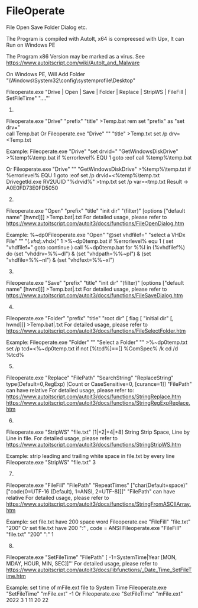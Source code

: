 # FileOperate
 File Open Save Folder Dialog etc.


The Program is compiled with AutoIt, x64 is compreesed with Upx, It can Run on Windows PE

The Program x86 Version may be marked as a virus.
See  https://www.autoitscript.com/wiki/AutoIt_and_Malware


On Windows PE, Will Add Folder "\Windows\System32\config\systemprofile\Desktop"

Fileoperate.exe "Drive | Open | Save | Folder | Replace | StripWS | FileFill | SetFileTime" "...."'


1.
Fileoperate.exe "Drive" "prefix" "title" >Temp.bat
rem set "prefix" as "set drv="  
call Temp.bat
Or
Fileoperate.exe "Drive" "" "title" >Temp.txt
set /p drv=<Temp.txt

Example:
Fileoperate.exe "Drive" "set drvid=" "GetWindowsDiskDrive" >%temp%\temp.bat
if %errorlevel% EQU 1 goto :eof
call %temp%\temp.bat

Or
Fileoperate.exe "Drive" "" "GetWindowsDiskDrive" >%temp%\temp.txt
if %errorlevel% EQU 1 goto :eof
set /p drvid=<%temp%\temp.txt
DrivegetId.exe RV2UUID "%drvid%" >tmp.txt
set /p var=<tmp.txt
Result -> A0E0FD73E0FD5050


2.
Fileoperate.exe "Open" "prefix" "title" "init dir" "(filter)" [options ["default name" [hwnd]]] >Temp.bat|.txt 
For detailed usage, please refer to https://www.autoitscript.com/autoit3/docs/functions/FileOpenDialog.htm

Example:
%~dp0Fileoperate.exe "Open" "@set vhdfilef=" "select a VHDx File" "" "(*.vhd;*.vhdx)" 1 >%~dp0temp.bat
if %errorlevel% equ 1 (
	set "vhdfilef="
	goto :continue
)
call %~dp0temp.bat
for %%I in (%vhdfilef%) do (set "vhddrv=%%~dI") & (set "vhdpath=%%~pI") & (set "vhdfile=%%~nI") & (set "vhdfext=%%~xI")


3.
Fileoperate.exe "Save" "prefix" "title" "init dir" "(filter)" [options ["default name" [hwnd]]] >Temp.bat|.txt
For detailed usage, please refer to https://www.autoitscript.com/autoit3/docs/functions/FileSaveDialog.htm


4.
Fileoperate.exe "Folder" "prefix" "title" "root dir" [ flag [ "initial dir" [, hwnd]]] >Temp.bat|.txt
For detailed usage, please refer to https://www.autoitscript.com/autoit3/docs/functions/FileSelectFolder.htm

Example:
Fileoperate.exe "Folder" "" "Select a Folder" "" >%~dp0temp.txt
set /p tcd=<%~dp0temp.txt
if not [%tcd%]==[] %ComSpec% /k cd /d %tcd%


5.
Fileoperate.exe "Replace" "FilePath" "SearchString" "ReplaceString" type(Default=0,RegExp) [Count or CaseSensitive=0, [curance=1]]
"FilePath" can have relative 
For detailed usage, please refer to: 
https://www.autoitscript.com/autoit3/docs/functions/StringReplace.htm
https://www.autoitscript.com/autoit3/docs/functions/StringRegExpReplace.htm


6.
Fileoperate.exe "StripWS" "file.txt" [1|+2|+4|+8]
String Strip Space, Line by Line in file. 
For detailed usage, please refer to https://www.autoitscript.com/autoit3/docs/functions/StringStripWS.htm 

Example:
strip leading and trailing white space in file.txt by every line 
Fileoperate.exe "StripWS" "file.txt" 3


7.
Fileoperate.exe "FileFill" "FilePath" "RepeatTimes" ["char(Default=space)" ["code(0=UTF-16 (Default), 1=ANSI, 2=UTF-8)]]"
"FilePath" can have relative 
For detailed usage, please refer to https://www.autoitscript.com/autoit3/docs/functions/StringFromASCIIArray.htm

Example:
set file.txt have 200 space word
Fileoperate.exe "FileFill" "file.txt" "200"
Or
set file.txt have 200 ":" , code = ANSI
Fileoperate.exe "FileFill" "file.txt" "200" ":" 1


8.
Fileoperate.exe "SetFileTime" "FilePath" [ -1=SystemTime|Year [MON, MDAY, HOUR, MIN, SEC]]"'
For detailed usage, please refer to https://www.autoitscript.com/autoit3/docs/libfunctions/_Date_Time_SetFileTime.htm

Example:
set time of mFile.ext file to System Time
Fileoperate.exe "SetFileTime" "mFile.ext" -1
Or
Fileoperate.exe "SetFileTime" "mFile.ext" 2022 3 1 11 20 22
